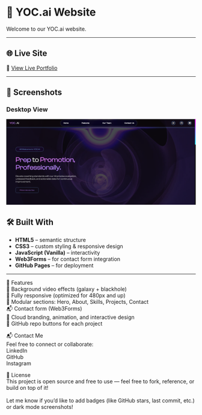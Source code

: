 # 🚀 YOC.ai Website

Welcome to our YOC.ai website.

---

## 🌐 Live Site

🔗 [View Live Portfolio](https://KeshavDeploys.github.io/Portfolio)

---

## 📸 Screenshots

### Desktop View

![Desktop View](images/preview.png)

## 🛠️ Built With

- **HTML5** – semantic structure
- **CSS3** – custom styling & responsive design
- **JavaScript (Vanilla)** – interactivity
- **Web3Forms** – for contact form integration
- **GitHub Pages** – for deployment

---

🎯 Features<br />
🎥 Background video effects (galaxy + blackhole)<br />
📱 Fully responsive (optimized for 480px and up)<br />
🧩 Modular sections: Hero, About, Skills, Projects, Contact<br />
📬 Contact form (Web3Forms)<br />
🧠 Cloud branding, animation, and interactive design<br />
🔗 GitHub repo buttons for each project<br />

📬 Contact Me<br />
Feel free to connect or collaborate:<br />
LinkedIn<br />
GitHub<br />
Instagram<br />

📝 License<br />
This project is open source and free to use — feel free to fork, reference, or build on top of it!<br />
<br />
Let me know if you’d like to add badges (like GitHub stars, last commit, etc.) or dark mode screenshots!<br />
